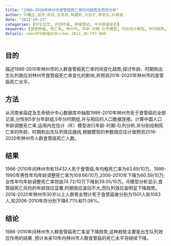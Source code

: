 ```yaml
---
title: "1986—2010年林州市食管癌死亡率时间趋势及预测分析"
author: 刘曙正,张芳,陈琼,全培良,陆建邦,刘志才,李变云,孙喜斌
date: "2012-10-23"
categories: [中文论文, 共同作者, 肿瘤登记, 中华肿瘤杂志]
keywords: [食管肿瘤, 死亡率, 林州市, 年龄-时期-队列模型, 内在估计模型, 时间趋势, 预测]
details: <em>中华肿瘤杂志</em>,2012,10:797-800
---
```

## 目的
描述1986-2010年林州市的人群食管癌死亡率时间变化趋势,探讨年龄、时期和出生队列效应对林州市食管癌死亡率变化的影响,并预测2016-2020年林州市的食管癌死亡水平。

## 方法
从河南省癌症及生命统计中心数据库中抽取1986-2010年林州市死于食管癌的全部记录,分性别5岁分年龄组,5年分时期组,并与相应的人口数据连接。计算中国人口年龄调整死亡率,运用内在估计（IE）模型进行年龄-时期-队列分析,并分别绘制死亡率的年龄、时期和出生队列效应曲线,根据模型的参数效应估计值预测2016-2020年林州市人群食管癌死亡人数。

## 结果
1986-2010年间林州市有15432人死于食管癌,年均粗死亡率为63.89/10万。1986-1990年男性年均年龄调整死亡率为109.66/10万,2006-2010年下降为60.59/10万;女性年均年龄调整死亡率则由74.72/10万下降到39.05/10万。IE模型分析显示,食管癌死亡风险的年龄效应显著,时期效应波动不大,而队列效应呈明显下降趋势。2016-2020年林州市30岁以上人群男女预计死于食管癌者分别为1501人和1083人,较2006-2010年将分别下降6.71%和11.08%。

## 结论 
1986-2010年间林州市人群食管癌死亡率呈下降趋势,这种趋势主要是出生队列效应作用的结果 ,预计未来10年内林州市人群食管癌的死亡水平将继续下降。